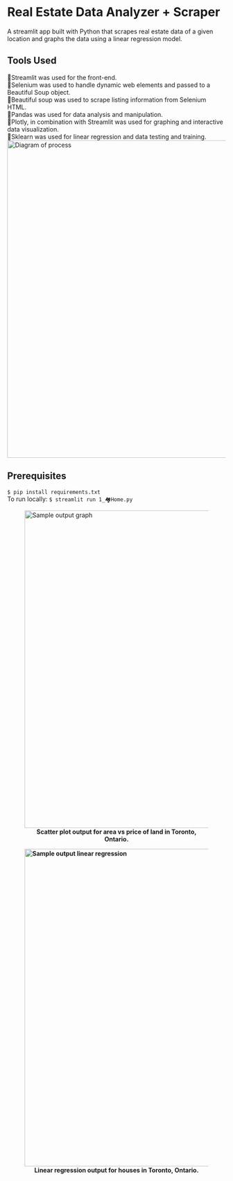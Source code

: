 # Real Estate Data Analyzer + Scraper
A streamlit app built with Python that scrapes real estate data of a given location and graphs the data using a linear regression model. 

## Tools Used
🚩Streamlit was used for the front-end.<br />
🚩Selenium was used to handle dynamic web elements and passed to a Beautiful Soup object.<br />
🚩Beautiful soup was used to scrape listing information from Selenium HTML.<br />
🚩Pandas was used for data analysis and manipulation.<br />
🚩Plotly, in combination with Streamlit was used for graphing and interactive data visualization.<br />
🚩Sklearn was used for linear regression and data testing and training.<br />
<img alt="Diagram of process" width="730" src="https://i.ibb.co/z6TssC2/web-scraping-about.png">

## Prerequisites
```$ pip install requirements.txt```<br>
To run locally:
```$ streamlit run 1_🏘️Home.py```

<figure>
<img src="https://i.ibb.co/WPsPm4R/newplot-2.png" alt="Sample output graph" style="width:730">
  <figcaption align = "center"><b>Scatter plot output for <b>area vs price</b> of <b>land</b> in <b>Toronto, Ontario</b>.</figcaption>
</figure>

<figure>
<img src="https://i.ibb.co/z5pxfQh/newplot.png" alt="Sample output linear regression" style="width:730">
  <figcaption align = "center">Linear regression output for <b>houses</b> in <b>Toronto, Ontario</b>.</figcaption>
</figure>





